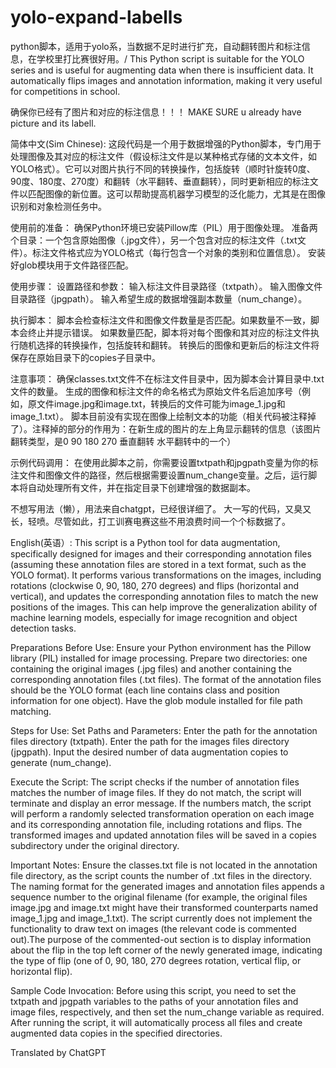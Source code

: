 # yolo-expand-labells
python脚本，适用于yolo系，当数据不足时进行扩充，自动翻转图片和标注信息，在学校里打比赛很好用。/ This Python script is suitable for the YOLO series and is useful for augmenting data when there is insufficient data. It automatically flips images and annotation information, making it very useful for competitions in school.

确保你已经有了图片和对应的标注信息！！！
MAKE SURE u already have picture and its labell.

简体中文(Sim Chinese):
这段代码是一个用于数据增强的Python脚本，专门用于处理图像及其对应的标注文件（假设标注文件是以某种格式存储的文本文件，如YOLO格式）。它可以对图片执行不同的转换操作，包括旋转（顺时针旋转0度、90度、180度、270度）和翻转（水平翻转、垂直翻转），同时更新相应的标注文件以匹配图像的新位置。这可以帮助提高机器学习模型的泛化能力，尤其是在图像识别和对象检测任务中。

使用前的准备：
确保Python环境已安装Pillow库（PIL）用于图像处理。
准备两个目录：一个包含原始图像（.jpg文件），另一个包含对应的标注文件（.txt文件）。标注文件格式应为YOLO格式（每行包含一个对象的类别和位置信息）。
安装好glob模块用于文件路径匹配。

使用步骤：
设置路径和参数：
输入标注文件目录路径（txtpath）。
输入图像文件目录路径（jpgpath）。
输入希望生成的数据增强副本数量（num_change）。

执行脚本：
脚本会检查标注文件和图像文件数量是否匹配。如果数量不一致，脚本会终止并提示错误。
如果数量匹配，脚本将对每个图像和其对应的标注文件执行随机选择的转换操作，包括旋转和翻转。
转换后的图像和更新后的标注文件将保存在原始目录下的copies子目录中。

注意事项：
确保classes.txt文件不在标注文件目录中，因为脚本会计算目录中.txt文件的数量。
生成的图像和标注文件的命名格式为原始文件名后追加序号（例如，原文件image.jpg和image.txt，转换后的文件可能为image_1.jpg和image_1.txt）。
脚本目前没有实现在图像上绘制文本的功能（相关代码被注释掉了）。注释掉的部分的作用为：在新生成的图片的左上角显示翻转的信息（该图片翻转类型，是0 90 180 270 垂直翻转 水平翻转中的一个）

示例代码调用：
在使用此脚本之前，你需要设置txtpath和jpgpath变量为你的标注文件和图像文件的路径，然后根据需要设置num_change变量。之后，运行脚本将自动处理所有文件，并在指定目录下创建增强的数据副本。

不想写用法（懒），用法来自chatgpt，已经很详细了。
大一写的代码，又臭又长，轻喷。尽管如此，打工训赛电赛这些不用浪费时间一个个标数据了。


English(英语）:
This script is a Python tool for data augmentation, specifically designed for images and their corresponding annotation files (assuming these annotation files are stored in a text format, such as the YOLO format). It performs various transformations on the images, including rotations (clockwise 0, 90, 180, 270 degrees) and flips (horizontal and vertical), and updates the corresponding annotation files to match the new positions of the images. This can help improve the generalization ability of machine learning models, especially for image recognition and object detection tasks.

Preparations Before Use:
Ensure your Python environment has the Pillow library (PIL) installed for image processing.
Prepare two directories: one containing the original images (.jpg files) and another containing the corresponding annotation files (.txt files). The format of the annotation files should be the YOLO format (each line contains class and position information for one object).
Have the glob module installed for file path matching.

Steps for Use:
Set Paths and Parameters:
Enter the path for the annotation files directory (txtpath).
Enter the path for the images files directory (jpgpath).
Input the desired number of data augmentation copies to generate (num_change).

Execute the Script:
The script checks if the number of annotation files matches the number of image files. If they do not match, the script will terminate and display an error message.
If the numbers match, the script will perform a randomly selected transformation operation on each image and its corresponding annotation file, including rotations and flips.
The transformed images and updated annotation files will be saved in a copies subdirectory under the original directory.

Important Notes:
Ensure the classes.txt file is not located in the annotation file directory, as the script counts the number of .txt files in the directory.
The naming format for the generated images and annotation files appends a sequence number to the original filename (for example, the original files image.jpg and image.txt might have their transformed counterparts named image_1.jpg and image_1.txt).
The script currently does not implement the functionality to draw text on images (the relevant code is commented out).The purpose of the commented-out section is to display information about the flip in the top left corner of the newly generated image, indicating the type of flip (one of 0, 90, 180, 270 degrees rotation, vertical flip, or horizontal flip).

Sample Code Invocation:
Before using this script, you need to set the txtpath and jpgpath variables to the paths of your annotation files and image files, respectively, and then set the num_change variable as required. After running the script, it will automatically process all files and create augmented data copies in the specified directories.

Translated by ChatGPT
